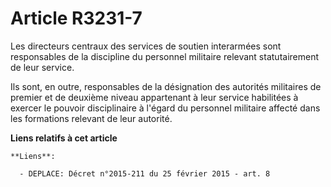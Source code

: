 # Article R3231-7

Les directeurs centraux des services de soutien interarmées sont responsables de la discipline du personnel militaire
relevant statutairement de leur service.

Ils sont, en outre, responsables de la désignation des autorités militaires de premier et de deuxième niveau appartenant à
leur service habilitées à exercer le pouvoir disciplinaire à l'égard du personnel militaire affecté dans les formations
relevant de leur autorité.

**Liens relatifs à cet article**

	**Liens**:

	  - DEPLACE: Décret n°2015-211 du 25 février 2015 - art. 8
